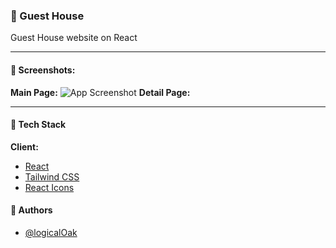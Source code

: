 ### 🥝 Guest House

Guest House website on React

---

#### 🧶 Screenshots:

**Main Page:**
![App Screenshot](images/screen.png)
**Detail Page:**

---

#### 🧶 Tech Stack

**Client:**

- [React](https://ru.reactjs.org/)
- [Tailwind CSS](https://tailwindcss.com/)
- [React Icons](https://react-icons.github.io/react-icons/)

#### 🧶 Authors

- [@logicalOak](https://github.com/logicalOak)
